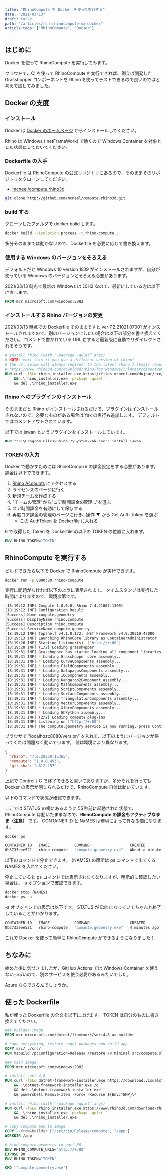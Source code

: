```yaml
---
title: "RhinoCompute を Docker を使って実行する"
date: "2021-03-13"
draft: false
path: "/articles/run-rhinocompute-on-docker"
article-tags: ["RhinoCompute", "Docker"]
---
```


## はじめに

Docker を使って RhinoCompute を実行してみます。

クラウドで、CI を使って RhinoCompute を実行できれば、例えば開発した Grasshopper コンポーネントを Rhino を使ってテストできるので良いのではと考えて試してみました。

## Docker の支度

### インストール

Docker は [Docker のホームページ](https://www.docker.com/) からインストールしてください。

Rhino は Windows (.netFrameWork) で動くので Windows Container を対象とした状態にしておいてください。

### Dockerfile の入手

Dockerfile は RhinoCompute の公式リポジトリにあるので、そのままそのリポジトリをクローンしてください。

- [mcneel/compute.rhino3d](https://github.com/mcneel/compute.rhino3d)

```bash
git clone http://github.com/mcneel/compute.rhino3d.git
```

### build する

クローンしたフォルダで docker bulid します。

```bash
docker build --isolation process -t rhino-compute .
```

多分そのままでは動かないので、Dockerfile を必要に応じて書き換えます。

### 使用する Windows のバージョンをそろえる

デフォルトだと Windows 10 version 1809 がインストールされますが、自分が使っている Windows のバージョンとそろえる必要があります。

2021/03/13 時点で最新の Windows は 20H2 なので、最新にしている方は以下に直します。

```Dockerfile
FROM mcr.microsoft.com/windows:20H2
```


### インストールする Rhino バージョンの変更

2021/03/13 時点での Dockerfile そのままですと ver 7.2.21021.07001 がインストールされますので、別のバージョンにしたい場合は以下の部分を書き換えてください。
コメントで書かれている URL にすると最新版に自動でリダイレクトされるそうです。

```dockerfile
# install rhino (with “-package -quiet” args)
# NOTE: edit this if you use a different version of rhino!
# the url below will always redirect to the latest rhino 7 (email required)
# https://www.rhino3d.com/download/rhino-for-windows/7/latest/direct?email=EMAIL
RUN curl -fSLo rhino_installer.exe https://files.mcneel.com/dujour/exe/20210121/rhino_en-us_7.2.21021.07001.exe `
    && .\rhino_installer.exe -package -quiet `
    && del .\rhino_installer.exe
```

### Rhino へのプラグインのインストール

そのままだと Rhino がインストールされるだけで、プラグインはインストールされないので、必要なものがある場合は Yak の実行も追加します。
デフォルトではコメントアウトされています。

以下では jswan というプラグインをインストールしています。

```Dockerfile
RUN ""C:\Program Files\Rhino 7\System\Yak.exe"" install jswan
```

### TOKEN の入力

Docker で動かすためには RhinoCompute の課金設定をする必要があります。
課金は以下でできます。

1. [Rhino Accounts](https://accounts.rhino3d.com/) にアクセスする
2. ライセンスのページに行く
3. 新規チームを作成する
4. "チームの管理"から"コア時間課金の管理…"を選ぶ
5. コア時間課金を有効にして保存する
6. 再度コア課金の管理のページに行き、操作 ▼ から Get Auth Token を選ぶ
   - この AuthToken を Dockerfile に入れる

6 で取得した Token を Dockerfile の以下の TOKEN の位置に入れます。

```Dockerfile
ENV RHINO_TOKEN="TOKEN"
```

## RhinoCompute を実行する

ビルドできたら以下で Docker で RhinoCompute が実行できます。

```bash
docker run -p 8080:80 rhino-compute
```

実行に問題がなければ以下のように表示されます。
タイムスタンプは実行した時間によりますので、環境次第です。

```bash
[18:19:12 INF] Compute 1.0.0.0, Rhino 7.4.21067.13001
[18:19:12 INF] Configuration Result:  
[Success] Name compute.geometry       
[Success] DisplayName rhino.compute   
[Success] Description rhino.compute   
[Success] ServiceName compute.geometry
[18:19:12 INF] Topshelf v4.1.0.172, .NET Framework v4.0.30319.42000
[18:19:13 INF] Launching RhinoCore library as ContainerAdministrator
[18:19:26 INF] Starting listener(s): ["http://+:80"]
[18:19:28 INF] (1/2) Loading grasshopper
[18:19:31 INF] Grasshopper has started loading all component libraries
[18:19:31 INF] * Loading Grasshopper core assembly...
[18:19:31 INF] * Loading CurveComponents assembly...
[18:19:31 INF] * Loading FieldComponents assembly...
[18:19:31 INF] * Loading GalapagosComponents assembly...
[18:19:31 INF] * Loading IOComponents assembly...
[18:19:31 INF] * Loading Kangaroo2Component assembly...
[18:19:31 INF] * Loading MathComponents assembly...
[18:19:31 INF] * Loading ScriptComponents assembly...
[18:19:31 INF] * Loading SurfaceComponents assembly...
[18:19:31 INF] * Loading TriangulationComponents assembly...
[18:19:31 INF] * Loading VectorComponents assembly...
[18:19:31 INF] * Loading XformComponents assembly...
[18:19:31 INF] * Loading GhPython assembly...
[18:19:31 INF] (2/2) Loading compute plug-ins
[18:19:31 INF] Listening on ["http://+:80"]
[18:19:31 INF] The compute.geometry service is now running, press Control+C to exit.
```

ブラウザで "localhost:8080/version" を入れて、以下のようにバージョンが帰ってくれば問題なく動いています。
値は環境により異なります。

```json
{
  "rhino": "7.0.20259.15365",
  "compute": "1.0.0.493",
  "git_sha": "a612c257"
}
```

上記で Control＋C で終了できると書いてありますが、多分それを行っても Docker の表示が閉じられるだけで、RhinoCompute 自体は動いています。

以下のコマンドで状態が確認できます。

ここでは STATUS の欄にあるように 55 秒前に起動された状態で、RhinoCompute は動いたままなので、**RhinoCompute の課金もアクティブなまま（注意）** です。
CONTAINER ID と NAMES は環境によって異なる値になります。

```bash
docker ps
```

```bash
CONTAINER ID   IMAGE           COMMAND                  CREATED              STATUS          PORTS                  NAMES
0b3733eee521   rhino-compute   "compute.geometry.exe"   About a minute ago   Up 55 seconds   0.0.0.0:8080->80/tcp   quirky_elgamal
```

以下のコマンドで停止できます。
{NAMES} の箇所は ps コマンドで出てくる NAMES を入れてください。

停止していると ps コマンドでは表示されなくなりますが、明示的に確認したい場合は、-a オプションで確認できます。

```bash
docker stop {NAMES}
docker ps -a
```

-a オプションでの表示は以下です。
STATUS が Exit になっていてちゃんと終了していることがわかります。

```bash
CONTAINER ID   IMAGE           COMMAND                  CREATED         STATUS                              PORTS     NAMES
0b3733eee521   rhino-compute   "compute.geometry.exe"   4 minutes ago   Exited (3221225786) 3 minutes ago             quirky_elgamal
```

これで Docker を使って簡単に RhinoCompute ができるようになりました！

## ちなみに

始めた後に気づきましたが、GitHub Actions では Windows Container を使えないっぽいので、別のサービスを使う必要があるみたいでした。

Azure ならできるんでしょうか。

## 使った Dockerfile

私が使った Dockerfile の全文を以下に上げます。
TOKEN は自分のものに書き換えてください。

```Dockerfile
### builder image
FROM mcr.microsoft.com/dotnet/framework/sdk:4.8 as builder

# copy everything, restore nuget packages and build app
COPY src/ ./src/
RUN msbuild /p:Configuration=Release /restore /v:Minimal src/compute.sln

### main image
FROM mcr.microsoft.com/windows:20H2

# install .net 4.8 
RUN curl -fSLo dotnet-framework-installer.exe https://download.visualstudio.microsoft.com/download/pr/7afca223-55d2-470a-8edc-6a1739ae3252/abd170b4b0ec15ad0222a809b761a036/ndp48-x86-x64-allos-enu.exe `
    && .\dotnet-framework-installer.exe /q `
    && del .\dotnet-framework-installer.exe `
    && powershell Remove-Item -Force -Recurse ${Env:TEMP}\*

# install rhino (with “-package -quiet” args)
RUN curl -fSLo rhino_installer.exe https://www.rhino3d.com/download/rhino-for-windows/7/latest/direct?email=EMAIL `
    && .\rhino_installer.exe -package -quiet `
    && del .\rhino_installer.exe

# copy compute app to image
COPY --from=builder ["/src/bin/Release/compute", "/app"]
WORKDIR /app

# bind compute.geometry to port 80
ENV RHINO_COMPUTE_URLS="http://+:80"
EXPOSE 80
ENV RHINO_TOKEN="TOKEN"

CMD ["compute.geometry.exe"]
```
